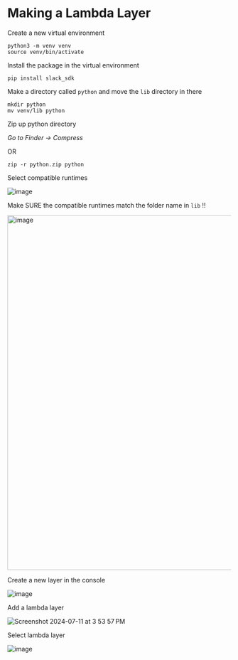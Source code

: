 # Making a Lambda Layer

Create a new virtual environment

```
python3 -m venv venv
source venv/bin/activate
```

Install the package in the virtual environment

```
pip install slack_sdk
```

Make a directory called `python` and move the `lib` directory in there

```
mkdir python
mv venv/lib python
```

Zip up python directory

*Go to Finder → Compress*

OR 

```
zip -r python.zip python
```

Select compatible runtimes

![image](https://github.com/ebanner/awakened-bot/assets/2068912/7eb563d3-06bd-4b25-8785-84573eed7a7c)

Make SURE the compatible runtimes match the folder name in `lib` ‼️

<img width="798" alt="image" src="https://github.com/ebanner/awakened-bot/assets/2068912/80215924-22cf-4095-a8b2-5a63d46a8c97">

Create a new layer in the console

![image](https://github.com/ebanner/awakened-bot/assets/2068912/4cf968fe-0eb1-4f5f-8859-f9fb993babc1)

Add a lambda layer

![Screenshot 2024-07-11 at 3 53 57 PM](https://github.com/ebanner/awakened-bot/assets/2068912/e18bfd2e-519b-4c86-ab77-e0e7cc78fb3d)

Select lambda layer

![image](https://github.com/ebanner/awakened-bot/assets/2068912/3b3a4ce8-8faf-4b51-938c-92444611929a)
